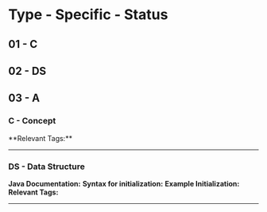 
<h1> Type - Specific - Status </h1>
<h2> 01 - C </h2>
<h2> 02 - DS </h2>
<h2> 03 - A </h2>
<h3> C - Concept</h3>
**Relevant Tags:**

-----
<h3> DS - Data Structure</h3>

**Java Documentation:** 
**Syntax for initialization:** 
**Example Initialization:** 
**Relevant Tags:** 

-----